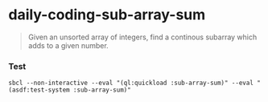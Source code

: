 # daily-coding-sub-array-sum

> Given an unsorted array of integers, find a continous subarray which adds to a given number.

### Test

    sbcl --non-interactive --eval "(ql:quickload :sub-array-sum)" --eval "(asdf:test-system :sub-array-sum)"
